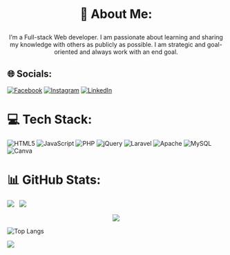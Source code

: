 # <p align="center">💫 About Me:</p>
 <p align="center">
I’m a Full-stack Web developer. I am passionate about learning and sharing my knowledge with others as publicly as possible. I am strategic and goal-oriented and always work with an end goal.
</p>

## 🌐 Socials:
[![Facebook](https://img.shields.io/badge/Facebook-%231877F2.svg?logo=Facebook&logoColor=white)](https://facebook.com/abeer.ch.2022/) [![Instagram](https://img.shields.io/badge/Instagram-%23E4405F.svg?logo=Instagram&logoColor=white)](https://instagram.com/choudhury__abeer__) [![LinkedIn](https://img.shields.io/badge/LinkedIn-%230077B5.svg?logo=linkedin&logoColor=white)](https://linkedin.com/in/al-amin-/) 

# 💻 Tech Stack:
![HTML5](https://img.shields.io/badge/html5-%23E34F26.svg?style=for-the-badge&logo=html5&logoColor=white) ![JavaScript](https://img.shields.io/badge/javascript-%23323330.svg?style=for-the-badge&logo=javascript&logoColor=%23F7DF1E) ![PHP](https://img.shields.io/badge/php-%23777BB4.svg?style=for-the-badge&logo=php&logoColor=white) ![jQuery](https://img.shields.io/badge/jquery-%230769AD.svg?style=for-the-badge&logo=jquery&logoColor=white) ![Laravel](https://img.shields.io/badge/laravel-%23FF2D20.svg?style=for-the-badge&logo=laravel&logoColor=white) ![Apache](https://img.shields.io/badge/apache-%23D42029.svg?style=for-the-badge&logo=apache&logoColor=white) ![MySQL](https://img.shields.io/badge/mysql-%2300f.svg?style=for-the-badge&logo=mysql&logoColor=white) ![Canva](https://img.shields.io/badge/Canva-%2300C4CC.svg?style=for-the-badge&logo=Canva&logoColor=white)

# 📊 GitHub Stats:
![](https://github-readme-stats.vercel.app/api?username=alamin622&theme=gruvbox&hide_border=false&include_all_commits=false&count_private=true) &nbsp; ![](https://github-readme-streak-stats.herokuapp.com/?user=alamin622&theme=gruvbox&hide_border=false)<br/>

<p align = "center">
  <a href="https://github.com/alamin622/github-readme-activity-graph">
    <img src="https://activity-graph.herokuapp.com/graph?username=alamin622&theme=gruvbox&hide_border=false">
  </a>
</p>

![Top Langs](https://github-readme-stats.vercel.app/api/top-langs/?username=alamin622&theme=gruvbox&langs_count=20)

[![](https://visitcount.itsvg.in/api?id=alamin622&icon=0&color=0)](https://visitcount.itsvg.in)
